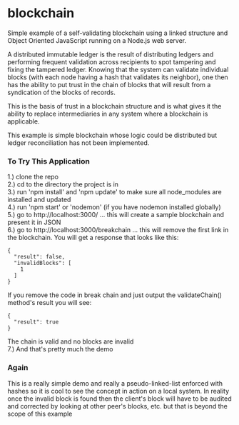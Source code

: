 # blockchain
Simple example of a self-validating blockchain using a linked structure and Object Oriented JavaScript running on a Node.js web server.

A distributed immutable ledger is the result of distributing ledgers and performing frequent validation across recipients to spot tampering and fixing the tampered ledger. Knowing that the system can validate individual blocks (with each node having a hash that validates its neighbor), one then has the ability to put trust in the chain of blocks that will result from a syndication of the blocks of records.

This is the basis of trust in a blockchain structure and is what gives it the ability to replace intermediaries in any system where a blockchain is applicable.

This example is simple blockchain whose logic could be distributed but ledger reconciliation has not been implemented.

### To Try This Application </br>
1.) clone the repo </br>
2.) cd to the directory the project is in </br>
3.) run 'npm install' and 'npm update' to make sure all node_modules are installed and updated </br>
4.) run 'npm start' or 'nodemon' (if you have nodemon installed globally) </br>
5.) go to http://localhost:3000/ ... this will create a sample blockchain and present it in JSON </br>
6.) go to http://localhost:3000/breakchain ... this will remove the first link in the blockchain. You will get a response that looks like this:
```
{
  "result": false,
  "invalidBlocks": [
    1
  ]
}
```
If you remove the code in break chain and just output the validateChain() method's result you will see: </br>
```
{
  "result": true
}
```
The chain is valid and no blocks are invalid </br>
7.) And that's pretty much the demo

### Again
This is a really simple demo and really a pseudo-linked-list enforced with hashes so it is cool to see the concept in action on a local system. In reality once the invalid block is found then the client's block will have to be audited and corrected by looking at other peer's blocks, etc. but that is beyond the scope of this example

